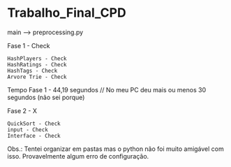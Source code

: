 # Trabalho_Final_CPD

main --> preprocessing.py

Fase 1 - Check 

    HashPlayers - Check
    HashRatings - Check
    HashTags - Check
    Arvore Trie - Check

Tempo Fase 1 - 44,19 segundos //
No meu PC deu mais ou menos 30 segundos (não sei porque)

Fase 2 - X

    QuickSort - Check
    input - Check
    Interface - Check

Obs.: Tentei organizar em pastas mas o python não foi muito amigável com isso. Provavelmente algum erro de configuração.
